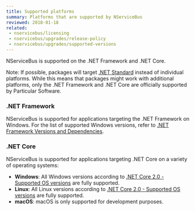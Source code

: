 ```yaml
---
title: Supported platforms
summary: Platforms that are supported by NServiceBus
reviewed: 2018-01-18
related:
 - nservicebus/licensing
 - nservicebus/upgrades/release-policy
 - nservicebus/upgrades/supported-versions
---
```


NServiceBus is supported on the .NET Framework and .NET Core.

Note: If possible, packages will target [.NET Standard](https://docs.microsoft.com/en-us/dotnet/standard/net-standard) instead of individual platforms. While this means that packages might work with additional platforms, only the .NET Framework and .NET Core are officially supported by Particular Software.


### .NET Framework

NServiceBus is supported for applications targeting the .NET Framework on Windows. For the list of supported Windows versions, refer to [.NET Framework Versions and Dependencies](https://docs.microsoft.com/en-us/dotnet/framework/migration-guide/versions-and-dependencies).


### .NET Core

NServiceBus is supported for applications targeting .NET Core on a variety of operating systems:

* **Windows**: All Windows versions according to [.NET Core 2.0 - Supported OS versions](https://github.com/dotnet/core/blob/master/release-notes/2.0/2.0-supported-os.md) are fully supported.
* **Linux**: All Linux versions according to [.NET Core 2.0 - Supported OS versions](https://github.com/dotnet/core/blob/master/release-notes/2.0/2.0-supported-os.md) are fully supported.
* **macOS**: macOS is only supported for development purposes.
